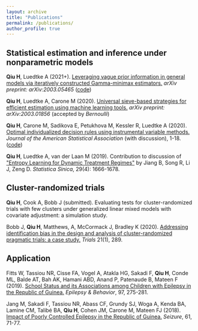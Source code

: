```yaml
---
layout: archive
title: "Publications"
permalink: /publications/
author_profile: true
---
```


<!-- {% if author.googlescholar %}-->
<!--  You can also find my articles on <u><a href="{{author.googlescholar}}">my Google Scholar profile</a>.</u>-->
<!--{% endif %}-->

<!--{% include base_path %}-->

<!--{% for post in site.publications reversed %}-->
<!--  {% include archive-single.html %}-->
<!--{% endfor %}-->

## Statistical estimation and inference under nonparametric models

**Qiu H**, Luedtke A (2021+). [Leveraging vague prior information in general models via iteratively constructed Gamma-minimax estimators.](https://arxiv.org/abs/2012.05465) *arXiv preprint: arXiv:2003.05465* ([code](https://github.com/QIU-Hongxiang-David/Gamma-minimax-learninng))

**Qiu H**, Luedtke A, Carone M (2020). [Universal sieve-based strategies for efficient estimation using machine
learning tools.](https://arxiv.org/abs/2003.01856) *arXiv preprint: arXiv:2003.01856* (accepted by *Bernoulli*)

**Qiu H**, Carone M, Sadikova E, Petukhova M, Kessler R, Luedtke A (2020). [Optimal individualized decision
rules using instrumental variable methods.](https://www.tandfonline.com/doi/abs/10.1080/01621459.2020.1745814) *Journal of the American Statistical Association* (with discussion), 1-18. ([code](https://www.tandfonline.com/doi/suppl/10.1080/01621459.2020.1745814?scroll=top))

**Qiu H**, Luedtke A, van der Laan M (2019). Contribution to discussion of ["Entropy Learning for Dynamic
Treatment Regimes"](http://www3.stat.sinica.edu.tw/statistica/oldpdf/A29N41-9.pdf?vol=29&num=4&art=10) by Jiang B, Song R, Li J, Zeng D. *Statistica Sinica*, 29(4): 1666-1678.

## Cluster-randomized trials

**Qiu H**, Cook A, Bobb J (submitted). Evaluating tests for cluster-randomized trials with few clusters under generalized linear mixed models with covariate adjustment: a simulation study.

Bobb J, **Qiu H**, Matthews, A, McCormack J, Bradley K (2020). [Addressing identification bias in the design
and analysis of cluster-randomized pragmatic trials: a case study.](https://trialsjournal.biomedcentral.com/articles/10.1186/s13063-020-4148-z) *Trials* 21(1), 289.

## Application

Fitts W, Tassiou NR, Cisse FA, Vogel A, Atakla HG, Sakadi F, **Qiu H**, Conde ML, Balde AT, Bah AK,
Hamani ABD, Anand P, Patenaude B, Mateen F (2019). [School Status and its Associations among Children
with Epilepsy in the Republic of Guinea.](https://pubmed.ncbi.nlm.nih.gov/31260925/) *Epilepsy & Behavior*, 97, 275-281.

Jang M, Sakadi F, Tassiou NR, Abass CF, Grundy SJ, Woga A, Kenda BA, Lamine CM, Talibé BA, **Qiu H**,
Cohen JM, Carone M, Mateen FJ (2018). [Impact of Poorly Controlled Epilepsy in the Republic of Guinea.](https://pubmed.ncbi.nlm.nih.gov/30114675/)
*Seizure*, 61, 71-77.
